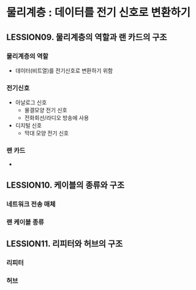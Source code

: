 
# 물리계층 : 데이터를 전기 신호로 변환하기

## LESSION09. 물리계층의 역할과 랜 카드의 구조
### 물리계층의 역할
  - 데이터(비트열)를 전기신호로 변환하기 위함
### 전기신호 
  - 아날로그 신호
    - 물결모양 전기 신호
    - 전화회선/라디오 방송에 사용
  - 디지털 신호
    - 막대 모양 전기 신호
### 랜 카드 
  - 

## LESSION10. 케이블의 종류와 구조
### 네트워크 전송 매체
### 랜 케이블 종류

## LESSION11. 리피터와 허브의 구조
### 리피터
### 허브
